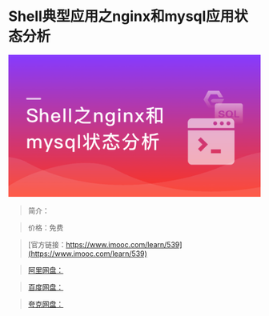 # Shell典型应用之nginx和mysql应用状态分析

![img](../../assets/5fe442ec000135ff05400304.jpg)

> 简介：

> 价格：免费

> [官方链接：https://www.imooc.com/learn/539](https://www.imooc.com/learn/539)

> [阿里网盘：]()

> [百度网盘：]()

> [夸克网盘：]()
